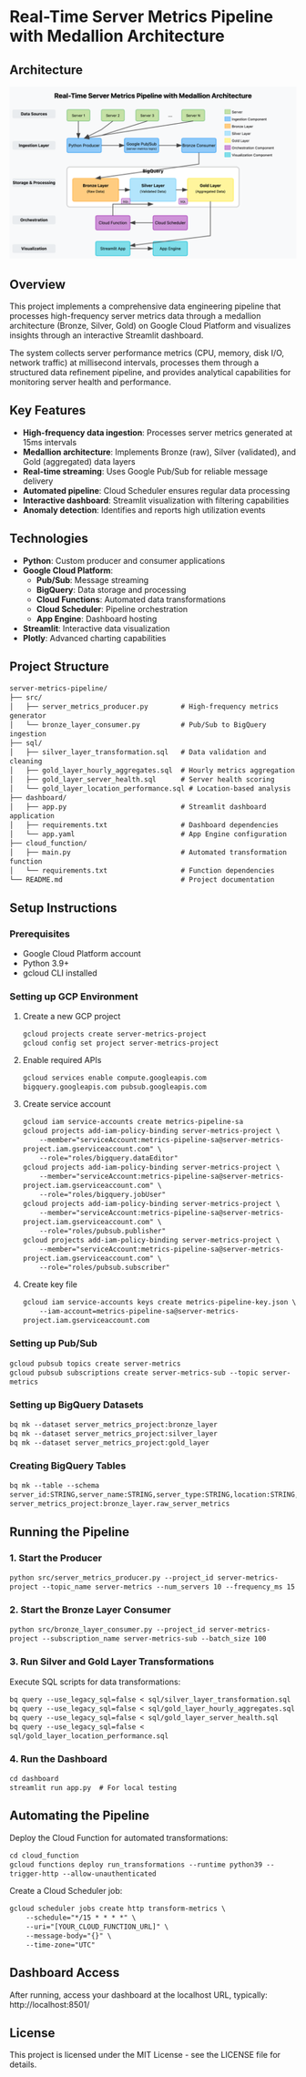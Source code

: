 # Real-Time Server Metrics Pipeline with Medallion Architecture

## Architecture
![Server Metrics Architecture](Architecture.png)

## Overview
This project implements a comprehensive data engineering pipeline that processes high-frequency server metrics data through a medallion architecture (Bronze, Silver, Gold) on Google Cloud Platform and visualizes insights through an interactive Streamlit dashboard.

The system collects server performance metrics (CPU, memory, disk I/O, network traffic) at millisecond intervals, processes them through a structured data refinement pipeline, and provides analytical capabilities for monitoring server health and performance.

## Key Features
- **High-frequency data ingestion**: Processes server metrics generated at 15ms intervals
- **Medallion architecture**: Implements Bronze (raw), Silver (validated), and Gold (aggregated) data layers
- **Real-time streaming**: Uses Google Pub/Sub for reliable message delivery
- **Automated pipeline**: Cloud Scheduler ensures regular data processing
- **Interactive dashboard**: Streamlit visualization with filtering capabilities
- **Anomaly detection**: Identifies and reports high utilization events

## Technologies
- **Python**: Custom producer and consumer applications
- **Google Cloud Platform**:
  - **Pub/Sub**: Message streaming
  - **BigQuery**: Data storage and processing
  - **Cloud Functions**: Automated data transformations
  - **Cloud Scheduler**: Pipeline orchestration
  - **App Engine**: Dashboard hosting
- **Streamlit**: Interactive data visualization
- **Plotly**: Advanced charting capabilities

## Project Structure
```
server-metrics-pipeline/
├── src/
│   ├── server_metrics_producer.py        # High-frequency metrics generator
│   └── bronze_layer_consumer.py          # Pub/Sub to BigQuery ingestion
├── sql/
│   ├── silver_layer_transformation.sql   # Data validation and cleaning
│   ├── gold_layer_hourly_aggregates.sql  # Hourly metrics aggregation
│   ├── gold_layer_server_health.sql      # Server health scoring
│   └── gold_layer_location_performance.sql # Location-based analysis
├── dashboard/
│   ├── app.py                            # Streamlit dashboard application
│   ├── requirements.txt                  # Dashboard dependencies
│   └── app.yaml                          # App Engine configuration
├── cloud_function/
│   ├── main.py                           # Automated transformation function
│   └── requirements.txt                  # Function dependencies
└── README.md                             # Project documentation
```

## Setup Instructions

### Prerequisites
- Google Cloud Platform account
- Python 3.9+
- gcloud CLI installed

### Setting up GCP Environment
1. Create a new GCP project
   ```
   gcloud projects create server-metrics-project
   gcloud config set project server-metrics-project
   ```

2. Enable required APIs
   ```
   gcloud services enable compute.googleapis.com bigquery.googleapis.com pubsub.googleapis.com
   ```

3. Create service account
   ```
   gcloud iam service-accounts create metrics-pipeline-sa
   gcloud projects add-iam-policy-binding server-metrics-project \
       --member="serviceAccount:metrics-pipeline-sa@server-metrics-project.iam.gserviceaccount.com" \
       --role="roles/bigquery.dataEditor"
   gcloud projects add-iam-policy-binding server-metrics-project \
       --member="serviceAccount:metrics-pipeline-sa@server-metrics-project.iam.gserviceaccount.com" \
       --role="roles/bigquery.jobUser"
   gcloud projects add-iam-policy-binding server-metrics-project \
       --member="serviceAccount:metrics-pipeline-sa@server-metrics-project.iam.gserviceaccount.com" \
       --role="roles/pubsub.publisher"
   gcloud projects add-iam-policy-binding server-metrics-project \
       --member="serviceAccount:metrics-pipeline-sa@server-metrics-project.iam.gserviceaccount.com" \
       --role="roles/pubsub.subscriber"
   ```

4. Create key file
   ```
   gcloud iam service-accounts keys create metrics-pipeline-key.json \
       --iam-account=metrics-pipeline-sa@server-metrics-project.iam.gserviceaccount.com
   ```

### Setting up Pub/Sub
```
gcloud pubsub topics create server-metrics
gcloud pubsub subscriptions create server-metrics-sub --topic server-metrics
```

### Setting up BigQuery Datasets
```
bq mk --dataset server_metrics_project:bronze_layer
bq mk --dataset server_metrics_project:silver_layer
bq mk --dataset server_metrics_project:gold_layer
```

### Creating BigQuery Tables
```
bq mk --table --schema server_id:STRING,server_name:STRING,server_type:STRING,location:STRING,timestamp:TIMESTAMP,cpu_usage:FLOAT,memory_usage:FLOAT,disk_io:FLOAT,network_in:FLOAT,network_out:FLOAT,ingest_timestamp:TIMESTAMP server_metrics_project:bronze_layer.raw_server_metrics
```

## Running the Pipeline

### 1. Start the Producer
```
python src/server_metrics_producer.py --project_id server-metrics-project --topic_name server-metrics --num_servers 10 --frequency_ms 15
```

### 2. Start the Bronze Layer Consumer
```
python src/bronze_layer_consumer.py --project_id server-metrics-project --subscription_name server-metrics-sub --batch_size 100
```

### 3. Run Silver and Gold Layer Transformations
Execute SQL scripts for data transformations:
```
bq query --use_legacy_sql=false < sql/silver_layer_transformation.sql
bq query --use_legacy_sql=false < sql/gold_layer_hourly_aggregates.sql
bq query --use_legacy_sql=false < sql/gold_layer_server_health.sql
bq query --use_legacy_sql=false < sql/gold_layer_location_performance.sql
```

### 4. Run the Dashboard
```
cd dashboard
streamlit run app.py  # For local testing
```

## Automating the Pipeline
Deploy the Cloud Function for automated transformations:
```
cd cloud_function
gcloud functions deploy run_transformations --runtime python39 --trigger-http --allow-unauthenticated
```

Create a Cloud Scheduler job:
```
gcloud scheduler jobs create http transform-metrics \
    --schedule="*/15 * * * *" \
    --uri="[YOUR_CLOUD_FUNCTION_URL]" \
    --message-body="{}" \
    --time-zone="UTC"
```

## Dashboard Access
After running, access your dashboard at the localhost URL, typically:
http://localhost:8501/

## License
This project is licensed under the MIT License - see the LICENSE file for details.
